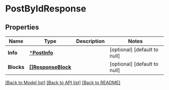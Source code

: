 # PostByIdResponse

## Properties
Name | Type | Description | Notes
------------ | ------------- | ------------- | -------------
**Info** | [***PostInfo**](PostInfo.md) |  | [optional] [default to null]
**Blocks** | [**[]ResponseBlock**](ResponseBlock.md) |  | [optional] [default to null]

[[Back to Model list]](../README.md#documentation-for-models) [[Back to API list]](../README.md#documentation-for-api-endpoints) [[Back to README]](../README.md)


